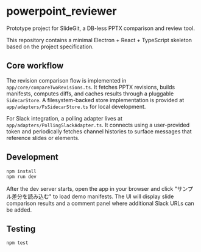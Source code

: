 # powerpoint_reviewer

Prototype project for SlideGit, a DB-less PPTX comparison and review tool.

This repository contains a minimal Electron + React + TypeScript skeleton based on the project specification.

## Core workflow

The revision comparison flow is implemented in `app/core/compareTwoRevisions.ts`.
It fetches PPTX revisions, builds manifests, computes diffs, and caches results
through a pluggable `SidecarStore`. A filesystem-backed store implementation
is provided at `app/adapters/FsSidecarStore.ts` for local development.

For Slack integration, a polling adapter lives at
`app/adapters/PollingSlackAdapter.ts`. It connects using a user-provided token
and periodically fetches channel histories to surface messages that reference
slides or elements.


## Development

```
npm install
npm run dev
```


After the dev server starts, open the app in your browser and click
"サンプル差分を読み込む" to load demo manifests. The UI will display slide
comparison results and a comment panel where additional Slack URLs can be
added.

## Testing

```
npm test
```
